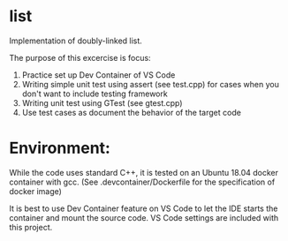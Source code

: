 # list
Implementation of doubly-linked list.

The purpose of this excercise is focus:
1) Practice set up Dev Container of VS Code
2) Writing simple unit test using assert (see test.cpp) for cases when you don't want to include testing framework
3) Writing unit test using GTest (see gtest.cpp)
4) Use test cases as document the behavior of the target code

# Environment:
While the code uses standard C++, it is tested on an Ubuntu 18.04 docker container with gcc. (See .devcontainer/Dockerfile for the specification of docker image)

It is best to use Dev Container feature on VS Code to let the IDE starts the container and mount the source code. VS Code settings are included with this project.
